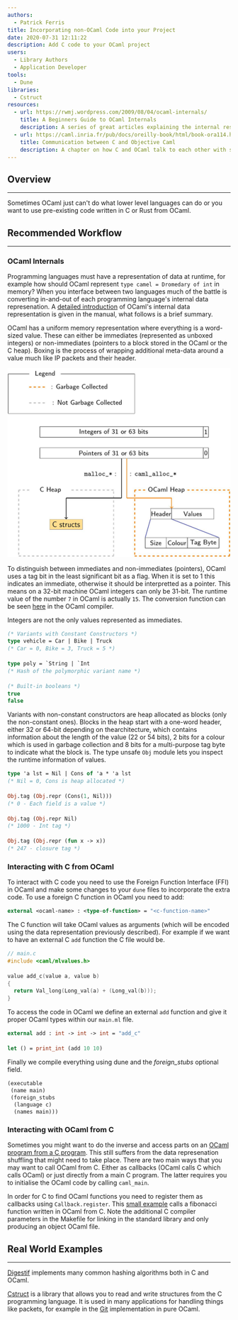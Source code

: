 ```yaml
---
authors:
  - Patrick Ferris
title: Incorporating non-OCaml Code into your Project
date: 2020-07-31 12:11:22
description: Add C code to your OCaml project
users:
  - Library Authors
  - Application Developer
tools:
  - Dune
libraries: 
  - Cstruct
resources: 
  - url: https://rwmj.wordpress.com/2009/08/04/ocaml-internals/
    title: A Beginners Guide to OCaml Internals
    description: A series of great articles explaining the internal respresentation of values in OCaml, useful for understanding things like memory profiling and GC.
  - url: https://caml.inria.fr/pub/docs/oreilly-book/html/book-ora114.html
    title: Communication between C and Objective Caml 
    description: A chapter on how C and OCaml talk to each other with some useful diagrams too
---
```


## Overview

---

Sometimes OCaml just can't do what lower level languages can do or you want to use pre-existing code written in C or Rust from OCaml. 

## Recommended Workflow

---

### OCaml Internals 

Programming languages must have a representation of data at runtime, for example how should OCaml represent `type camel = Dromedary of int` in memory? When you interface between two languages much of the battle is converting in-and-out of each programming language's internal data represenation. A [detailed introduction](https://caml.inria.fr/pub/docs/manual-ocaml/intfc.html#s%3Ac-ocaml-datatype-repr) of OCaml's internal data representation is given in the manual, what follows is a brief summary.

OCaml has a uniform memory representation where everything is a word-sized value. These can either be immediates (represented as unboxed integers) or non-immediates (pointers to a block stored in the OCaml or the C heap). Boxing is the process of wrapping additional meta-data around a value much like IP packets and their header. 

![OCaml runtime data represenation](/images/data-repr.jpg)

To distinguish between immediates and non-immediates (pointers), OCaml uses a tag bit in the least significant bit as a flag. When it is set to 1 this indicates an immediate, otherwise it should be interpretted as a pointer. This means on a 32-bit machine OCaml integers can only be 31-bit. The runtime value of the number `7` in OCaml is actually `15`. The conversion function can be seen [here](https://github.com/ocaml/ocaml/blob/trunk/runtime/caml/mlvalues.h#L75) in the OCaml compiler.

Integers are not the only values represented as immediates. 

```ocaml
(* Variants with Constant Constructors *)
type vehicle = Car | Bike | Truck
(* Car = 0, Bike = 3, Truck = 5 *)

type poly = `String | `Int 
(* Hash of the polymorphic variant name *)

(* Built-in booleans *)
true 
false 
```

Variants with non-constant constructors are heap allocated as blocks (only the non-constant ones). Blocks in the heap start with a one-word header, either 32 or 64-bit depending on thearchitecture, which contains information about the length of the value (22 or 54 bits), 2 bits for a colour which is used in garbage collection and 8 bits for a multi-purpose tag byte to indicate what the block is. The type unsafe `Obj` module lets you inspect the runtime information of values. 

```ocaml
type 'a lst = Nil | Cons of 'a * 'a lst 
(* Nil = 0, Cons is heap allocated *)

Obj.tag (Obj.repr (Cons(1, Nil)))
(* 0 - Each field is a value *)

Obj.tag (Obj.repr Nil) 
(* 1000 - Int tag *)

Obj.tag (Obj.repr (fun x -> x)) 
(* 247 - closure tag *)
```

### Interacting with C from OCaml 

To interact with C code you need to use the Foreign Function Interface (FFI) in OCaml and make some changes to your `dune` files to incorporate the extra code. To use a foreign C function in OCaml you need to add: 

```ocaml
external <ocaml-name> : <type-of-function> = "<c-function-name>"
```

The C function will take OCaml values as arguments (which will be encoded using the data representation previously described). For example if we want to have an external C `add` function the C file would be. 

```c
// main.c
#include <caml/mlvalues.h>

value add_c(value a, value b)
{
  return Val_long(Long_val(a) + (Long_val(b)));
}
```

To access the code in OCaml we define an external `add` function and give it proper OCaml types within our `main.ml` file. 

```ocaml
external add : int -> int -> int = "add_c"

let () = print_int (add 10 10)
```

Finally we compile everything using dune and the *foreign_stubs* optional field.  

```
(executable
 (name main)
 (foreign_stubs
  (language c)
  (names main)))
```

### Interacting with OCaml from C 

Sometimes you might want to do the inverse and access parts on an [OCaml program from a C program](https://ocaml.org/releases/4.10/htmlman/intfc.html). This still suffers from the data represenation shuffling that might need to take place. There are two main ways that you may want to call OCaml from C. Either as callbacks (OCaml calls C which calls OCaml) or just directly from a main C program. The latter requires you to initialise the OCaml code by calling `caml_main`. 

In order for C to find OCaml functions you need to register them as callbacks using `Callback.register`. This [small example](https://github.com/patricoferris/ocaml-c-example) calls a fibonacci function written in OCaml from C. Note the additional C compiler parameters in the Makefile for linking in the standard library and only producing an object OCaml file. 

## Real World Examples

---

[Digestif](https://github.com/mirage/digestif/tree/master/src-c/native) implements many common hashing algorithms both in C and OCaml.

[Cstruct](https://github.com/mirage/ocaml-cstruct)  is a library that allows you to read and write structures from the C programming language. It is used in many applications for handling things like packets, for example in the [Git](https://github.com/mirage/ocaml-git) implementation in pure OCaml.
